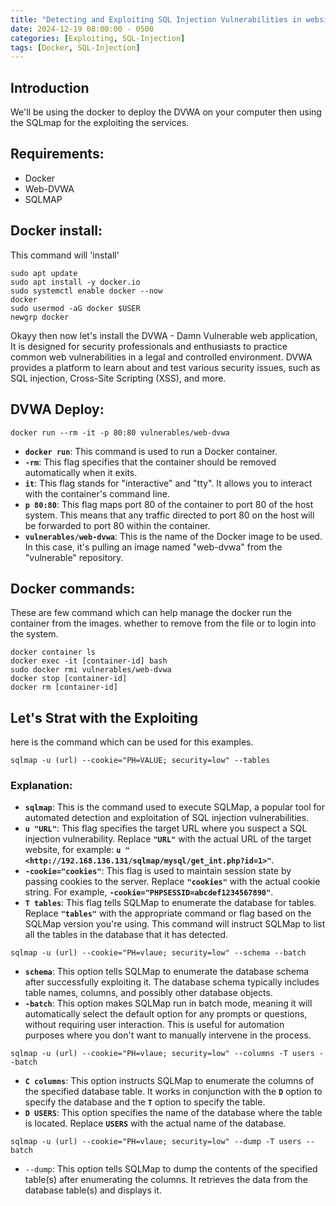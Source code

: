 ```yaml
---
title: "Detecting and Exploiting SQL Injection Vulnerabilities in website"
date: 2024-12-19 08:00:00 - 0500
categories: [Exploiting, SQL-Injection]
tags: [Docker, SQL-Injection]
---
```


## Introduction

We'll be using the docker to deploy the DVWA on your computer then using the SQLmap for the exploiting the services.
## Requirements:

* Docker
* Web-DVWA
* SQLMAP

## Docker install:

  This command will 'install' 
 
```shell
sudo apt update
sudo apt install -y docker.io
sudo systemctl enable docker --now 
docker
sudo usermod -aG docker $USER
newgrp docker
```

Okayy then now let's install the DVWA - Damn Vulnerable web application, It is designed for security professionals and enthusiasts to practice common web vulnerabilities in a legal and controlled environment. DVWA provides a platform to learn about and test various security issues, such as SQL injection, Cross-Site Scripting (XSS), and more.

## DVWA Deploy: 

```shell
docker run --rm -it -p 80:80 vulnerables/web-dvwa
```
- **`docker run`**: This command is used to run a Docker container.
- **`-rm`**: This flag specifies that the container should be removed automatically when it exits.
- **`it`**: This flag stands for "interactive" and "tty". It allows you to interact with the container's command line.
- **`p 80:80`**: This flag maps port 80 of the container to port 80 of the host system. This means that any traffic directed to port 80 on the host will be forwarded to port 80 within the container.
- **`vulnerables/web-dvwa`**: This is the name of the Docker image to be used. In this case, it's pulling an image named "web-dvwa" from the "vulnerable" repository.

## Docker commands:

These are few command which can help manage the docker run the container from the images.  whether to remove from the file or to login into the system.

```shell
docker container ls 
docker exec -it [container-id] bash 
sudo docker rmi vulnerables/web-dvwa 
docker stop [container-id] 
docker rm [container-id]
```

## Let's Strat with the Exploiting

here is the command which can be used for this examples.

```shell
sqlmap -u (url) --cookie="PH=VALUE; security=low" --tables
```
### Explanation:

- **`sqlmap`**: This is the command used to execute SQLMap, a popular tool for automated detection and exploitation of SQL injection vulnerabilities.
- **`u "URL"`**: This flag specifies the target URL where you suspect a SQL injection vulnerability. Replace **`"URL"`** with the actual URL of the target website, for example: **`u "<http://192.168.136.131/sqlmap/mysql/get_int.php?id=1>"`**.
- **`-cookie="cookies"`**: This flag is used to maintain session state by passing cookies to the server. Replace **`"cookies"`** with the actual cookie string. For example, **`-cookie="PHPSESSID=abcdef1234567890"`**.
- **`T tables`**: This flag tells SQLMap to enumerate the database for tables. Replace **`"tables"`** with the appropriate command or flag based on the SQLMap version you're using. This command will instruct SQLMap to list all the tables in the database that it has detected.

```shell
sqlmap -u (url) --cookie="PH=vlaue; security=low" --schema --batch
```

- **`schema`**: This option tells SQLMap to enumerate the database schema after successfully exploiting it. The database schema typically includes table names, columns, and possibly other database objects.
- **`-batch`**: This option makes SQLMap run in batch mode, meaning it will automatically select the default option for any prompts or questions, without requiring user interaction. This is useful for automation purposes where you don't want to manually intervene in the process.

```shell
sqlmap -u (url) --cookie="PH=vlaue; security=low" --columns -T users --batch
```

- **`C columns`**: This option instructs SQLMap to enumerate the columns of the specified database table. It works in conjunction with the **`D`** option to specify the database and the **`T`** option to specify the table.
- **`D USERS`**: This option specifies the name of the database where the table is located. Replace **`USERS`** with the actual name of the database.

```shell
sqlmap -u (url) --cookie="PH=vlaue; security=low" --dump -T users --batch
```

* `--dump`: This option tells SQLMap to dump the contents of the specified table(s) after enumerating the columns. It retrieves the data from the database table(s) and displays it.
